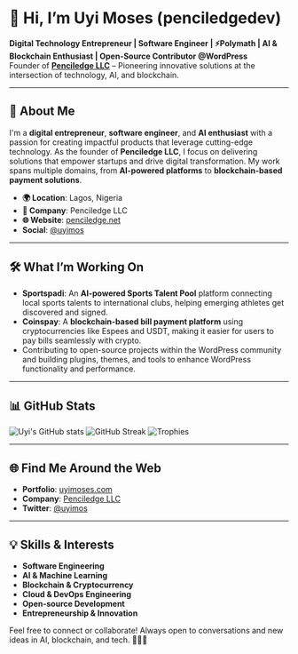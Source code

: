 # 👋 Hi, I’m Uyi Moses (penciledgedev)

**Digital Technology Entrepreneur | Software Engineer | ⚡Polymath | AI & Blockchain Enthusiast | Open-Source Contributor @WordPress**  
Founder of **[Penciledge LLC](https://penciledge.net)** – Pioneering innovative solutions at the intersection of technology, AI, and blockchain.

---

## 💼 About Me

I'm a **digital entrepreneur**, **software engineer**, and **AI enthusiast** with a passion for creating impactful products that leverage cutting-edge technology. As the founder of **Penciledge LLC**, I focus on delivering solutions that empower startups and drive digital transformation. My work spans multiple domains, from **AI-powered platforms** to **blockchain-based payment solutions**.

- **🌍 Location**: Lagos, Nigeria
- **🏢 Company**: Penciledge LLC
- **🌐 Website**: [penciledge.net](https://www.penciledge.net)
- **Social**: [@uyimos](https://twitter.com/uyimos)

---

## 🛠️ What I’m Working On

- **Sportspadi**: An **AI-powered Sports Talent Pool** platform connecting local sports talents to international clubs, helping emerging athletes get discovered and signed.
- **Coinspay**: A **blockchain-based bill payment platform** using cryptocurrencies like Espees and USDT, making it easier for users to pay bills seamlessly with crypto.
- Contributing to open-source projects within the WordPress community and building plugins, themes, and tools to enhance WordPress functionality and performance.

---

## 📊 GitHub Stats

![Uyi's GitHub stats](https://github-readme-stats.vercel.app/api?username=penciledgedev&show_icons=true&theme=radical)
![GitHub Streak](https://github-readme-streak-stats.herokuapp.com/?user=penciledgedev&theme=radical)
![Trophies](https://github-profile-trophy.vercel.app/?username=penciledgedev&theme=radical&no-frame=true&column=4)

---

## 🌐 Find Me Around the Web

- **Portfolio**: [uyimoses.com](https://www.uyimoses.com/)
- **Company**: [Penciledge LLC](https://penciledge.net)
- **Twitter**: [@uyimos](https://twitter.com/uyimos)

---

## 💡 Skills & Interests

- **Software Engineering**
- **AI & Machine Learning**
- **Blockchain & Cryptocurrency**
- **Cloud & DevOps Engineering**
- **Open-source Development**
- **Entrepreneurship & Innovation**

Feel free to connect or collaborate! Always open to conversations and new ideas in AI, blockchain, and tech. 👨‍💻✨
